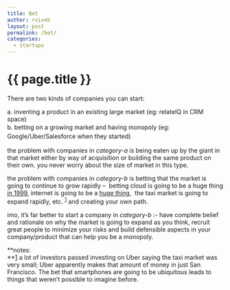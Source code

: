```yaml
---
title: Bet
author: rvivek
layout: post
permalink: /bet/
categories:
  - startups
---
```

# {{ page.title }} 

There are two kinds of companies you can start:

a. inventing a product in an existing large market (eg: relateIQ in CRM space)  
<span style="font-size: 1em; line-height: 1.5;">b. betting on a growing market and having monopoly (eg: Google/Uber/Salesforce when they started)</span>

the problem with companies in *category-a* is being eaten up by the giant in that market either by way of acquisition or building the same product on their own. you never worry about the size of market in this type.

the problem with companies in *category-b* is betting that the market is going to continue to grow rapidly &#8211;  betting cloud is going to be a huge thing [in 1999][1], internet is going to be a [huge thing][2],  the taxi market is going to expand rapidly, etc. <sup>[1]</sup> and creating your own path.

imo, it&#8217;s far better to start a company in *category-b* :- have complete belief and rationale on why the market is going to expand as you think, recruit great people to minimize your risks and build defensible aspects in your company/product that can help you be a monopoly.

**notes:  
**[1] a lot of investors passed investing on Uber saying the taxi market was very small; Uber apparently makes that amount of money in just San Francisco. The bet that smartphones are going to be ubiquitous leads to things that weren&#8217;t possible to imagine before.

 [1]: http://en.wikipedia.org/wiki/Salesforce.com
 [2]: https://www.google.com
